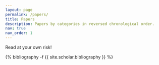 ```yaml
---
layout: page
permalink: /papers/
title: Papers
description: Papers by categories in reversed chronological order.
nav: true
nav_order: 1
---
```

<!-- _pages/publications.md -->

Read at your own risk!
<div class="publications">

{% bibliography -f {{ site.scholar.bibliography }} %}

</div>
